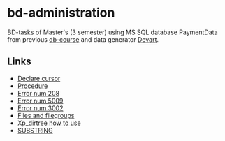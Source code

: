 # bd-administration
BD-tasks of Master's (3 semester) using MS SQL database PaymentData from previous [db-course](https://github.com/alexy247/DBOpt_Course_PaymentData) and data generator [Devart](https://www.devart.com/dbforge/sql/data-generator/).

## Links
- [Declare cursor](https://docs.microsoft.com/ru-ru/sql/t-sql/language-elements/declare-cursor-transact-sql?view=sql-server-ver15)
- [Procedure](https://docs.microsoft.com/ru-ru/sql/relational-databases/stored-procedures/create-a-stored-procedure?view=sql-server-ver15#TsqlProcedure)
- [Error num 208](https://docs.microsoft.com/ru-ru/sql/relational-databases/errors-events/mssqlserver-208-database-engine-error?view=sql-server-ver15)
- [Error num 5009](https://docs.microsoft.com/ru-ru/sql/relational-databases/errors-events/mssqlserver-5009-database-engine-error?view=sql-server-ver15)
- [Error num 3002](https://docs.microsoft.com/ru-ru/previous-versions/sql/sql-server-2008-r2/cc645601(v=sql.105)?redirectedfrom=MSDN)
- [Files and filegroups](https://docs.microsoft.com/ru-ru/sql/relational-databases/databases/database-files-and-filegroups?view=sql-server-ver15)
- [Xp_dirtree how to use](https://www.patrickkeisler.com/2012/11/how-to-use-xpdirtree-to-list-all-files.html)
- [SUBSTRING](https://docs.microsoft.com/ru-ru/sql/t-sql/functions/substring-transact-sql?view=sql-server-ver15)